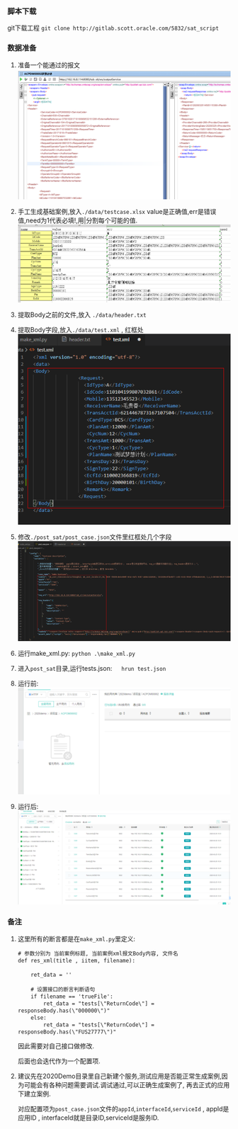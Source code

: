 ### 脚本下载

git下载工程 `git clone http://gitlab.scott.oracle.com/5832/sat_script`





### 数据准备

1. 准备一个能通过的报文![image-20200325151113160](./res/readme-picture/image-20200325151113160.png)

2. 手工生成基础案例,放入`./data/testcase.xlsx`  value是正确值,err是错误值,need为1代表必填!,用|分割每个可能的值.![image-20200325153641802](./res/readme-picture/image-20200325153641802.png)

   

3. 提取Body之前的文件,放入 `./data/header.txt`

4. 提取Body字段,放入`./data/test.xml` , 红框处![image-20200325151509264](./res/readme-picture/image-20200325151509264.png)

5. 修改`./post_sat/post_case.json`文件里红框处几个字段![image-20200325151625982](./res/readme-picture/image-20200325151625982.png)

6. 运行make_xml.py: `python .\make_xml.py`

7. 进入`post_sat`目录,运行tests.json:　` hrun test.json`

8. 运行前:![image-20200325153312278](./res/readme-picture/image-20200325153312278.png)

9. 运行后:![image-20200325153327616](./res/readme-picture/image-20200325153327616.png)



### 备注

1. 这里所有的断言都是在`make_xml.py`里定义:

   ```
   # 参数分别为 当前案例标题, 当前案例xml报文Body内容, 文件名
   def res_xml(title , iitem, filename):
   
       ret_data = ''
   
       # 设置接口的断言判断语句
       if filename == 'trueFile':
           ret_data = "tests[\"ReturnCode\"] = responseBody.has(\"000000\")"     
       else:
           ret_data = "tests[\"ReturnCode\"] = responseBody.has(\"FUS27777\")"
   
   ```

   因此需要对自己接口做修改.  

   后面也会迭代作为一个配置项.

2. 建议先在2020Demo目录里自己新建个服务,测试应用是否能正常生成案例,因为可能会有各种问题需要调试.调试通过,可以正确生成案例了, 再去正式的应用下建立案例.  

   对应配置项为`post_case.json`文件的`appId`,`interfaceId`,`serviceId` , appId是应用ID , interfaceId就是目录ID,serviceId是服务ID.